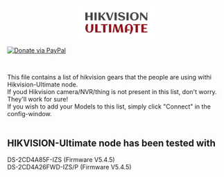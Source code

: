 <p align="center"><img src='https://raw.githubusercontent.com/Supergiovane/node-red-contrib-hikvision-ultimate/master/img/logo.png' width="40%"></p>


[![Donate via PayPal](https://img.shields.io/badge/Donate-PayPal-blue.svg?style=flat-square)](https://www.paypal.me/techtoday) 

<br/>

This file contains a list of hikvision gears that the people are using  withi Hikvision-Ultimate node.<br/>
If youd Hikvision camera/NVR/thing is not present in this list, don't worry. They'll work for sure!<br/>
If you wish to add your Models to this list, simply click "Connect" in the config-window.<br/>
<br/>

## HIKVISION-Ultimate node has been tested with

DS-2CD4A85F-IZS (Firmware V5.4.5)<br/>
DS-2CD4A26FWD-IZS/P (Firmware V5.4.5)<br/>